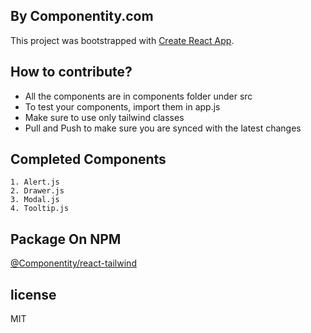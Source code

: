 ## By Componentity.com

This project was bootstrapped with [Create React App](https://github.com/facebook/create-react-app).

## How to contribute?

- All the components are in components folder under src
- To test your components, import them in app.js
- Make sure to use only tailwind classes
- Pull and Push to make sure you are synced with the latest changes

## Completed Components

    1. Alert.js
    2. Drawer.js
    3. Modal.js
    4. Tooltip.js

## Package On NPM

[@Componentity/react-tailwind](https://www.npmjs.com/package/@componentity/react-tailwind)

## license

MIT
